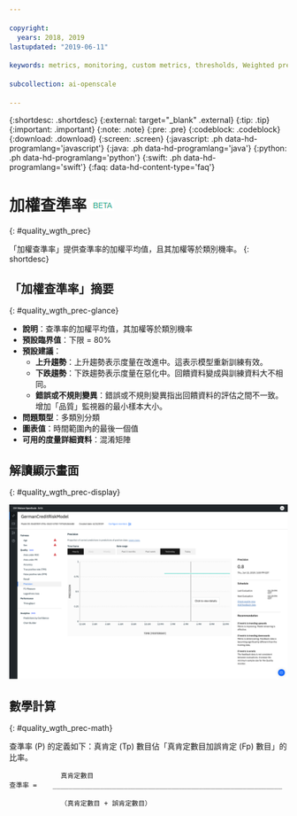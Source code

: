 ```yaml
---

copyright:
  years: 2018, 2019
lastupdated: "2019-06-11"

keywords: metrics, monitoring, custom metrics, thresholds, Weighted precision

subcollection: ai-openscale

---
```


{:shortdesc: .shortdesc}
{:external: target="_blank" .external}
{:tip: .tip}
{:important: .important}
{:note: .note}
{:pre: .pre}
{:codeblock: .codeblock}
{:download: .download}
{:screen: .screen}
{:javascript: .ph data-hd-programlang='javascript'}
{:java: .ph data-hd-programlang='java'}
{:python: .ph data-hd-programlang='python'}
{:swift: .ph data-hd-programlang='swift'}
{:faq: data-hd-content-type='faq'}

# 加權查準率 ![測試版標記](images/beta.png)
{: #quality_wgth_prec}

「加權查準率」提供查準率的加權平均值，且其加權等於類別機率。
{: shortdesc}

## 「加權查準率」摘要
{: #quality_wgth_prec-glance}

- **說明**：查準率的加權平均值，其加權等於類別機率
- **預設臨界值**：下限 = 80%
- **預設建議**：
   - **上升趨勢**：上升趨勢表示度量在改進中。這表示模型重新訓練有效。
   - **下跌趨勢**：下跌趨勢表示度量在惡化中。回饋資料變成與訓練資料大不相同。
   - **錯誤或不規則變異**：錯誤或不規則變異指出回饋資料的評估之間不一致。增加「品質」監視器的最小樣本大小。
- **問題類型**：多類別分類
- **圖表值**：時間範圍內的最後一個值
- **可用的度量詳細資料**：混淆矩陣

## 解讀顯示畫面
{: #quality_wgth_prec-display}

![顯示「加權查準率」圖表。](images/quality-precision.png)

## 數學計算
{: #quality_wgth_prec-math}

查準率 (P) 的定義如下：真肯定 (Tp) 數目佔「真肯定數目加誤肯定 (Fp) 數目」的比率。


```
             真肯定數目
查準率 =    __________________________________________________________

             （真肯定數目 + 誤肯定數目）
```
